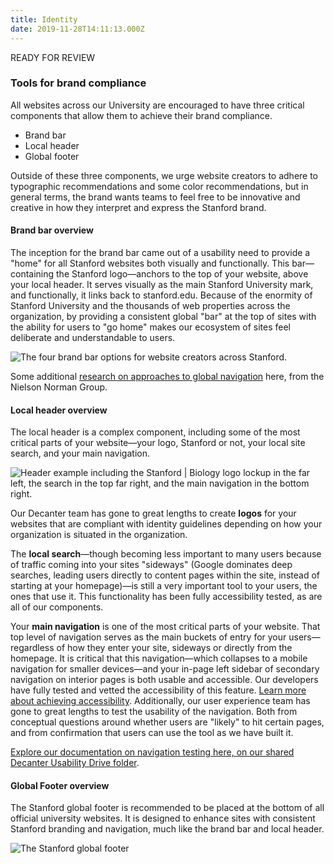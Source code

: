 ```yaml
---
title: Identity
date: 2019-11-28T14:11:13.000Z
---
```

READY FOR REVIEW

### Tools for brand compliance

All websites across our University are encouraged to have three critical components that allow them to achieve their brand compliance. 

* Brand bar
* Local header 
* Global footer 

Outside of these three components, we urge website creators to adhere to typographic recommendations and some color recommendations, but in general terms, the brand wants teams to feel free to be innovative and creative in how they interpret and express the Stanford brand. 

#### Brand bar overview

The inception for the brand bar came out of a usability need to provide a "home" for all Stanford websites both visually and functionally. This bar—containing the Stanford logo—anchors to the top of your website, above your local header. It serves visually as the main Stanford University mark, and functionally, it links back to stanford.edu. Because of the enormity of Stanford University and the thousands of web properties across the organization, by providing a consistent global "bar" at the top of sites with the ability for users to "go home" makes our ecosystem of sites feel deliberate and understandable to users. 

![The four brand bar options for website creators across Stanford. ](/img/brand-bar-options.png "Four brand bar options")

Some additional [research on approaches to global navigation](https://www.nngroup.com/articles/killing-global-navigation-one-trend-avoid/) here, from the Nielson Norman Group. 

#### Local header overview

The local header is a complex component, including some of the most critical parts of your website—your logo, Stanford or not, your local site search, and your main navigation.

![Header example including the Stanford | Biology logo lockup in the far left, the search in the top far right, and the main navigation in the bottom right.](/img/header-right_02.png "Stanford branded header")

Our Decanter team has gone to great lengths to create **logos** for your websites that are compliant with identity guidelines depending on how your organization is situated in the organization. 

The **local search**—though becoming less important to many users because of traffic coming into your sites "sideways" (Google dominates deep searches, leading users directly to content pages within the site, instead of starting at your homepage)—is still a very important tool to your users, the ones that use it. This functionality has been fully accessibility tested, as are all of our components. 

Your **main navigation** is one of the most critical parts of your website. That top level of navigation serves as the main buckets of entry for your users—regardless of how they enter your site, sideways or directly from the homepage. It is critical that this navigation—which collapses to a mobile navigation for smaller devices—and your in-page left sidebar of secondary navigation on interior pages is both usable and accessible. Our developers have fully tested and vetted the accessibility of this feature. [Learn more about achieving accessibility](https://elegant-poitras-87214a.netlify.com/page/page-about-why-decanter-accessibility/). Additionally, our user experience team has gone to great lengths to test the usability of the navigation. Both from conceptual questions around whether users are "likely" to hit certain pages, and from confirmation that users can use the tool as we have built it. 

[Explore our documentation on navigation testing here, on our shared Decanter Usability Drive folder](https://drive.google.com/drive/folders/15Jr7zIWphRb92VAP2_gOenZDY2HJ_HiQ). 

#### Global Footer overview

The Stanford global footer is recommended to be placed at the bottom of all official university websites. It is designed to enhance sites with consistent Stanford branding and navigation, much like the brand bar and local header. 

![The Stanford global footer](/img/universal-footer.png "The Stanford global footer")
